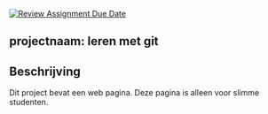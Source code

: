 [![Review Assignment Due Date](https://classroom.github.com/assets/deadline-readme-button-22041afd0340ce965d47ae6ef1cefeee28c7c493a6346c4f15d667ab976d596c.svg)](https://classroom.github.com/a/l3jUSPXl)


## projectnaam: leren met git

## Beschrijving
Dit project bevat een web pagina.
Deze pagina is alleen voor slimme studenten.
